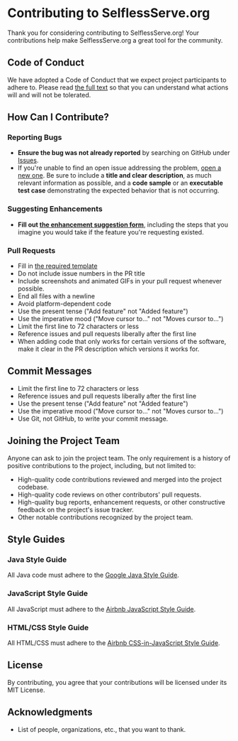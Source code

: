 # Contributing to SelflessServe.org

Thank you for considering contributing to SelflessServe.org! Your contributions help make SelflessServe.org a great tool for the community.

## Code of Conduct

We have adopted a Code of Conduct that we expect project participants to adhere to. Please read [the full text](CODE_OF_CONDUCT.md) so that you can understand what actions will and will not be tolerated.

## How Can I Contribute?

### Reporting Bugs

- **Ensure the bug was not already reported** by searching on GitHub under [Issues](https://github.com/tonisun/SelflessServe.org/issues).
- If you're unable to find an open issue addressing the problem, [open a new one](https://github.com/tonisun/SelflessServe.org/issues/new). Be sure to include a **title and clear description**, as much relevant information as possible, and a **code sample** or an **executable test case** demonstrating the expected behavior that is not occurring.

### Suggesting Enhancements

- **Fill out [the enhancement suggestion form](https://github.com/tonisun/SelflessServe.org/issues/new?assignees=&labels=enhancement&template=enhancement_suggestion.md&title=)**, including the steps that you imagine you would take if the feature you're requesting existed.

### Pull Requests

- Fill in [the required template](PULL_REQUEST_TEMPLATE.md)
- Do not include issue numbers in the PR title
- Include screenshots and animated GIFs in your pull request whenever possible.
- End all files with a newline
- Avoid platform-dependent code
- Use the present tense ("Add feature" not "Added feature")
- Use the imperative mood ("Move cursor to..." not "Moves cursor to...")
- Limit the first line to 72 characters or less
- Reference issues and pull requests liberally after the first line
- When adding code that only works for certain versions of the software, make it clear in the PR description which versions it works for.

## Commit Messages

- Limit the first line to 72 characters or less
- Reference issues and pull requests liberally after the first line
- Use the present tense ("Add feature" not "Added feature")
- Use the imperative mood ("Move cursor to..." not "Moves cursor to...")
- Use Git, not GitHub, to write your commit message.

## Joining the Project Team

Anyone can ask to join the project team. The only requirement is a history of positive contributions to the project, including, but not limited to:
- High-quality code contributions reviewed and merged into the project codebase.
- High-quality code reviews on other contributors' pull requests.
- High-quality bug reports, enhancement requests, or other constructive feedback on the project's issue tracker.
- Other notable contributions recognized by the project team.

## Style Guides

### Java Style Guide

All Java code must adhere to the [Google Java Style Guide](https://google.github.io/styleguide/javaguide.html).

### JavaScript Style Guide

All JavaScript must adhere to the [Airbnb JavaScript Style Guide](https://github.com/airbnb/javascript).

### HTML/CSS Style Guide

All HTML/CSS must adhere to the [Airbnb CSS-in-JavaScript Style Guide](https://github.com/airbnb/css-in-javascript).

## License

By contributing, you agree that your contributions will be licensed under its MIT License.

## Acknowledgments

- List of people, organizations, etc., that you want to thank.


